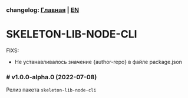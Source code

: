 ### changelog: [Главная](./../README.md) | [EN](./CHANGELOG-EN.md)

# SKELETON-LIB-NODE-CLI

FIXS:
- Не устанавливалось значение {author-repo} в файле package.json

### # v1.0.0-alpha.0 (2022-07-08)

Релиз пакета `skeleton-lib-node-cli`
